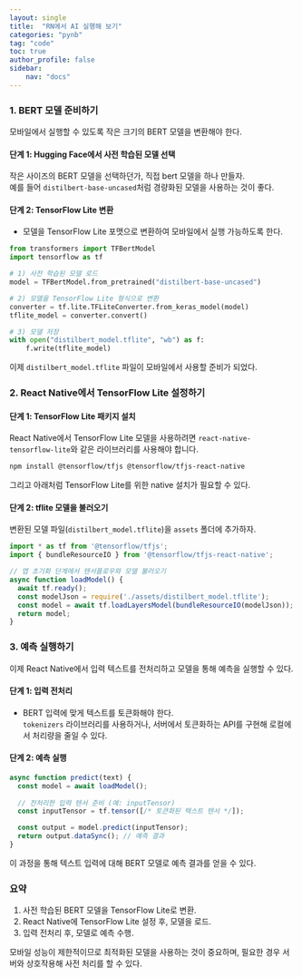```yaml
---
layout: single
title:  "RN에서 AI 실행해 보기"
categories: "pynb"
tag: "code"
toc: true
author_profile: false
sidebar:
    nav: "docs"
---
```


### 1. BERT 모델 준비하기  
모바일에서 실행할 수 있도록 작은 크기의 BERT 모델을 변환해야 한다.  

#### 단계 1: Hugging Face에서 사전 학습된 모델 선택  
작은 사이즈의 BERT 모델을 선택하던가, 직접 bert 모델을 하나 만들자.  
예를 들어 `distilbert-base-uncased`처럼 경량화된 모델을 사용하는 것이 좋다.  
  
#### 단계 2: TensorFlow Lite 변환  
- 모델을 TensorFlow Lite 포맷으로 변환하여 모바일에서 실행 가능하도록 한다.  

```python
from transformers import TFBertModel
import tensorflow as tf

# 1) 사전 학습된 모델 로드
model = TFBertModel.from_pretrained("distilbert-base-uncased")

# 2) 모델을 TensorFlow Lite 형식으로 변환
converter = tf.lite.TFLiteConverter.from_keras_model(model)
tflite_model = converter.convert()

# 3) 모델 저장
with open("distilbert_model.tflite", "wb") as f:
    f.write(tflite_model)
```  

이제 `distilbert_model.tflite` 파일이 모바일에서 사용할 준비가 되었다.  

### 2. React Native에서 TensorFlow Lite 설정하기  

#### 단계 1: TensorFlow Lite 패키지 설치  
React Native에서 TensorFlow Lite 모델을 사용하려면 `react-native-tensorflow-lite`와 같은 라이브러리를 사용해야 합니다.  

```bash
npm install @tensorflow/tfjs @tensorflow/tfjs-react-native
```

그리고 아래처럼 TensorFlow Lite를 위한 native 설치가 필요할 수 있다.  

#### 단계 2: tflite 모델을 불러오기  
변환된 모델 파일(`distilbert_model.tflite`)을 `assets` 폴더에 추가하자.  

```javascript
import * as tf from '@tensorflow/tfjs';
import { bundleResourceIO } from '@tensorflow/tfjs-react-native';

// 앱 초기화 단계에서 텐서플로우와 모델 불러오기
async function loadModel() {
  await tf.ready();
  const modelJson = require('./assets/distilbert_model.tflite');
  const model = await tf.loadLayersModel(bundleResourceIO(modelJson));
  return model;
}
```

### 3. 예측 실행하기  

이제 React Native에서 입력 텍스트를 전처리하고 모델을 통해 예측을 실행할 수 있다.  

#### 단계 1: 입력 전처리  
- BERT 입력에 맞게 텍스트를 토큰화해야 한다.  
`tokenizers` 라이브러리를 사용하거나, 서버에서 토큰화하는 API를 구현해 로컬에서 처리량을 줄일 수 있다.  

#### 단계 2: 예측 실행  
```javascript
async function predict(text) {
  const model = await loadModel();
  
  // 전처리한 입력 텐서 준비 (예: inputTensor)
  const inputTensor = tf.tensor([/* 토큰화된 텍스트 텐서 */]);

  const output = model.predict(inputTensor);
  return output.dataSync(); // 예측 결과
}
```  

이 과정을 통해 텍스트 입력에 대해 BERT 모델로 예측 결과를 얻을 수 있다.  

### 요약  
1. 사전 학습된 BERT 모델을 TensorFlow Lite로 변환.  
2. React Native에 TensorFlow Lite 설정 후, 모델을 로드.  
3. 입력 전처리 후, 모델로 예측 수행.  

모바일 성능이 제한적이므로 최적화된 모델을 사용하는 것이 중요하며, 필요한 경우 서버와 상호작용해 사전 처리를 할 수 있다.  
